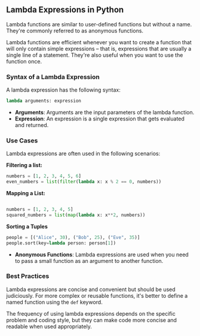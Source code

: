 ## Lambda Expressions in Python

Lambda functions are similar to user-defined functions but without a name. They're commonly referred to as anonymous functions.

Lambda functions are efficient whenever you want to create a function that will only contain simple expressions – that is, expressions that are usually a single line of a statement. They're also useful when you want to use the function once.

### Syntax of a Lambda Expression

A lambda expression has the following syntax:

```python
lambda arguments: expression
```

- **Arguments**: Arguments are the input parameters of the lambda function.
- **Expression**: An expression is a single expression that gets evaluated and returned.

### Use Cases

Lambda expressions are often used in the following scenarios:

**Filtering a list:**
```Python
numbers = [1, 2, 3, 4, 5, 6]
even_numbers = list(filter(lambda x: x % 2 == 0, numbers))

```
**Mapping a List:**
```Python

numbers = [1, 2, 3, 4, 5]
squared_numbers = list(map(lambda x: x**2, numbers))

```
**Sorting a Tuples**
```python
people = [("Alice", 30), ("Bob", 25), ("Eve", 35)]
people.sort(key=lambda person: person[1])

```

- **Anonymous Functions**: Lambda expressions are used when you need to pass a small function as an argument to another function.

### Best Practices

Lambda expressions are concise and convenient but should be used judiciously. For more complex or reusable functions, it's better to define a named function using the `def` keyword.

The frequency of using lambda expressions depends on the specific problem and coding style, but they can make code more concise and readable when used appropriately.
